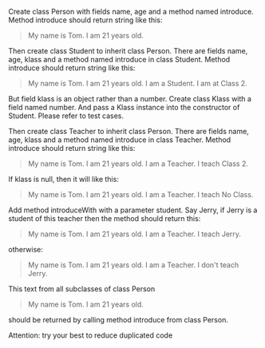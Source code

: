 Create class Person with fields name, age and a method named introduce.
Method introduce should return string like this:

>My name is Tom. I am 21 years old.

Then create class Student to inherit class Person. There are fields name, age, klass and a method named introduce in class Student. Method introduce should return string like this:

>My name is Tom. I am 21 years old. I am a Student. I am at Class 2.

But field klass is an object rather than a number. Create class Klass with a field named number. And pass a Klass instance into the constructor of Student. Please refer to test cases.

Then create class Teacher to inherit class Person. There are fields name, age, klass and a method named introduce in class Teacher. Method introduce should return string like this:

>My name is Tom. I am 21 years old. I am a Teacher. I teach Class 2.

If klass is null, then it will like this:

>My name is Tom. I am 21 years old. I am a Teacher. I teach No Class.

Add method introduceWith with a parameter student. Say Jerry, if Jerry is a student of this teacher then the method should return this:

>My name is Tom. I am 21 years old. I am a Teacher. I teach Jerry.

otherwise:

>My name is Tom. I am 21 years old. I am a Teacher. I don't teach Jerry.

This text from all subclasses of class Person

>My name is Tom. I am 21 years old.

should be returned by calling method introduce from class Person.

Attention: try your best to reduce duplicated code
